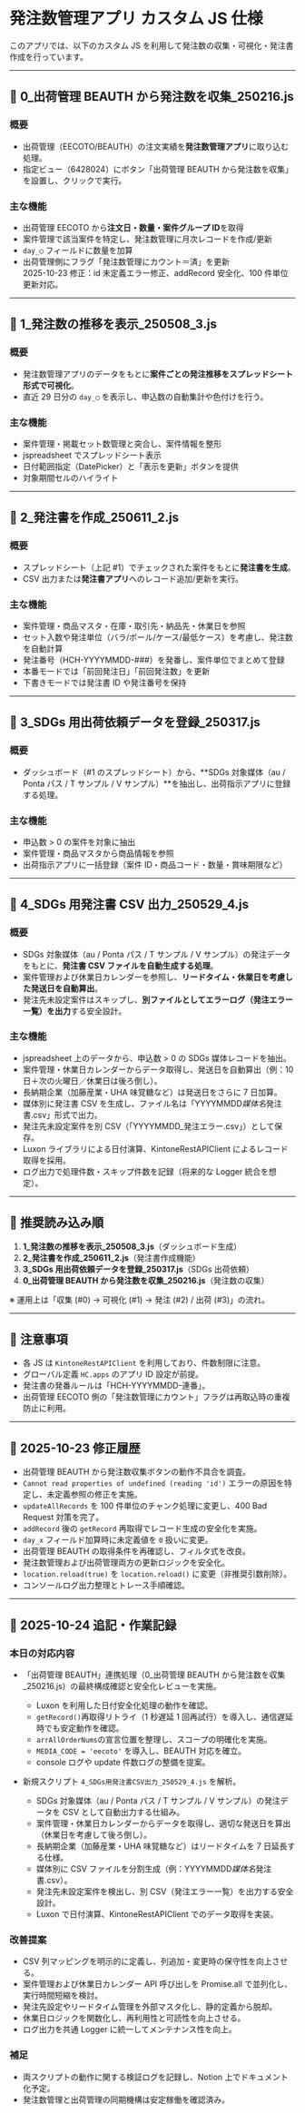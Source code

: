 # 発注数管理アプリ カスタム JS 仕様

このアプリでは、以下のカスタム JS を利用して発注数の収集・可視化・発注書作成を行っています。

---

## 📄 0\_出荷管理 BEAUTH から発注数を収集\_250216.js

### 概要

- 出荷管理（EECOTO/BEAUTH）の注文実績を**発注数管理アプリ**に取り込む処理。
- 指定ビュー（6428024）にボタン「出荷管理 BEAUTH から発注数を収集」を設置し、クリックで実行。

### 主な機能

- 出荷管理 EECOTO から**注文日・数量・案件グループ ID**を取得
- 案件管理で該当案件を特定し、発注数管理に月次レコードを作成/更新
- `day_◯` フィールドに数量を加算
- 出荷管理側にフラグ「発注数管理にカウント＝済」を更新  
  2025-10-23 修正：id 未定義エラー修正、addRecord 安全化、100 件単位更新対応。

---

## 📄 1\_発注数の推移を表示\_250508_3.js

### 概要

- 発注数管理アプリのデータをもとに**案件ごとの発注推移をスプレッドシート形式で可視化**。
- 直近 29 日分の `day_◯` を表示し、申込数の自動集計や色付けを行う。

### 主な機能

- 案件管理・掲載セット数管理と突合し、案件情報を整形
- jspreadsheet でスプレッドシート表示
- 日付範囲指定（DatePicker）と「表示を更新」ボタンを提供
- 対象期間セルのハイライト

---

## 📄 2\_発注書を作成\_250611_2.js

### 概要

- スプレッドシート（上記 #1）でチェックされた案件をもとに**発注書を生成**。
- CSV 出力または**発注書アプリ**へのレコード追加/更新を実行。

### 主な機能

- 案件管理・商品マスタ・在庫・取引先・納品先・休業日を参照
- セット入数や発注単位（バラ/ボール/ケース/最低ケース）を考慮し、発注数を自動計算
- 発注番号（HCH-YYYYMMDD-###）を発番し、案件単位でまとめて登録
- 本番モードでは「前回発注日」「前回発注数」を更新
- 下書きモードでは発注書 ID や発注番号を保持

---

## 📄 3_SDGs 用出荷依頼データを登録\_250317.js

### 概要

- ダッシュボード（#1 のスプレッドシート）から、**SDGs 対象媒体（au / Ponta パス / T サンプル / V サンプル）**を抽出し、出荷指示アプリに登録する処理。

### 主な機能

- 申込数 > 0 の案件を対象に抽出
- 案件管理・商品マスタから商品情報を参照
- 出荷指示アプリに一括登録（案件 ID・商品コード・数量・賞味期限など）

---

## 📄 4_SDGs 用発注書 CSV 出力\_250529_4.js

### 概要

- SDGs 対象媒体（au / Ponta パス / T サンプル / V サンプル）の発注データをもとに、**発注書 CSV ファイルを自動生成する処理**。
- 案件管理および休業日カレンダーを参照し、**リードタイム・休業日を考慮した発送日を自動算出**。
- 発注先未設定案件はスキップし、**別ファイルとしてエラーログ（発注エラー一覧）を出力**する安全設計。

### 主な機能

- jspreadsheet 上のデータから、申込数 > 0 の SDGs 媒体レコードを抽出。
- 案件管理・休業日カレンダーからデータ取得し、発送日を自動算出（例：10 日＋次の火曜日／休業日は後ろ倒し）。
- 長納期企業（加藤産業・UHA 味覚糖など）は発送日をさらに 7 日加算。
- 媒体別に発注書 CSV を生成し、ファイル名は「YYYYMMDD*媒体名*発注書.csv」形式で出力。
- 発注先未設定案件を別 CSV（「YYYYMMDD\_発注エラー.csv」）として保存。
- Luxon ライブラリによる日付演算、KintoneRestAPIClient によるレコード取得を採用。
- ログ出力で処理件数・スキップ件数を記録（将来的な Logger 統合を想定）。

---

## 🔗 推奨読み込み順

1. **1\_発注数の推移を表示\_250508_3.js**（ダッシュボード生成）
2. **2\_発注書を作成\_250611_2.js**（発注書作成機能）
3. **3_SDGs 用出荷依頼データを登録\_250317.js**（SDGs 出荷依頼）
4. **0\_出荷管理 BEAUTH から発注数を収集\_250216.js**（発注数の収集）

※ 運用上は「収集 (#0) → 可視化 (#1) → 発注 (#2) / 出荷 (#3)」の流れ。

---

## 📝 注意事項

- 各 JS は `KintoneRestAPIClient` を利用しており、件数制限に注意。
- グローバル定義 `HC.apps` のアプリ ID 設定が前提。
- 発注書の発番ルールは「HCH-YYYYMMDD-連番」。
- 出荷管理 EECOTO 側の「発注数管理にカウント」フラグは再取込時の重複防止に利用。

---

## 🧩 2025-10-23 修正履歴

- 出荷管理 BEAUTH から発注数収集ボタンの動作不具合を調査。
- `Cannot read properties of undefined (reading 'id')` エラーの原因を特定し、未定義参照の修正を実施。
- `updateAllRecords` を 100 件単位のチャンク処理に変更し、400 Bad Request 対策を完了。
- `addRecord` 後の `getRecord` 再取得でレコード生成の安全化を実施。
- `day_x` フィールド加算時に未定義値を `0` 扱いに変更。
- 出荷管理 BEAUTH の取得条件を再確認し、フィルタ式を改良。
- 発注数管理および出荷管理両方の更新ロジックを安全化。
- `location.reload(true)` を `location.reload()` に変更（非推奨引数削除）。
- コンソールログ出力整理とトレース手順確認。

---

## 🧩 2025-10-24 追記・作業記録

### 本日の対応内容

- 「出荷管理 BEAUTH」連携処理（0\_出荷管理 BEAUTH から発注数を収集\_250216.js）の最終構成確認と安全化レビューを実施。

  - Luxon を利用した日付安全化処理の動作を確認。
  - `getRecord()`再取得リトライ（1 秒遅延 1 回再試行）を導入し、通信遅延時でも安定動作を確認。
  - `arrAllOrderNums`の宣言位置を整理し、スコープの明確化を実施。
  - `MEDIA_CODE = 'eecoto'` を導入し、BEAUTH 対応を確立。
  - console ログや update 件数ログの整備を提案。

- 新規スクリプト `4_SDGs用発注書CSV出力_250529_4.js` を解析。
  - SDGs 対象媒体（au / Ponta パス / T サンプル / V サンプル）の発注データを CSV として自動出力する仕組み。
  - 案件管理・休業日カレンダーからデータを取得し、適切な発送日を算出（休業日を考慮して後ろ倒し）。
  - 長納期企業（加藤産業・UHA 味覚糖など）はリードタイムを 7 日延長する仕様。
  - 媒体別に CSV ファイルを分割生成（例：YYYYMMDD*媒体名*発注書.csv）。
  - 発注先未設定案件を検出し、別 CSV（発注エラー一覧）を出力する安全設計。
  - Luxon で日付演算、KintoneRestAPIClient でのデータ取得を実装。

### 改善提案

- CSV 列マッピングを明示的に定義し、列追加・変更時の保守性を向上させる。
- 案件管理および休業日カレンダー API 呼び出しを Promise.all で並列化し、実行時間短縮を検討。
- 発注先設定やリードタイム管理を外部マスタ化し、静的定義から脱却。
- 休業日ロジックを関数化し、再利用性と可読性を向上させる。
- ログ出力を共通 Logger に統一してメンテナンス性を向上。

### 補足

- 両スクリプトの動作に関する検証ログを記録し、Notion 上でドキュメント化予定。
- 発注数管理と出荷管理の同期機構は安定稼働を確認済み。
